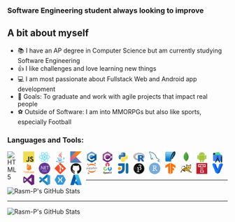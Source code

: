 ### Software Engineering student always looking to improve ###

## A bit about myself ##
- 📚 I have an AP degree in Computer Science but am currently studying Software Engineering
- 👍 I like challenges and love learning new things
- 💻 I am most passionate about Fullstack Web and Android app development
- 🥅 Goals: To graduate and work with agile projects that impact real people
- ⚽ Outside of Software: I am into MMORPGs but also like sports, especially Football

### Languages and Tools:
<img align="left" alt="HTML5" width="26px" src="https://cdn.jsdelivr.net/gh/devicons/devicon/icons/html5/html5-original.svg" style="padding-right:10px;" />
<img align="left" alt="JavaScript" width="26px" src="https://github.com/devicons/devicon/blob/v2.15.1/icons/javascript/javascript-original.svg" style="padding-right:10px;" />
<img align="left" alt="React" width="26px" src="https://github.com/devicons/devicon/blob/v2.15.1/icons/react/react-original.svg" style="padding-right:10px;" />
<img align="left" alt="Java" width="26px" src="https://github.com/devicons/devicon/blob/v2.15.1/icons/java/java-original.svg" style="padding-right:10px;" />
<img align="left" alt="Kotlin" width="26px" src="https://github.com/devicons/devicon/blob/v2.15.1/icons/kotlin/kotlin-original.svg" style="padding-right:10px;" />
<img align="left" alt="C" width="26px" src="https://github.com/devicons/devicon/blob/v2.15.1/icons/c/c-original.svg" style="padding-right:10px;" />
<img align="left" alt="C#" width="26px" src="https://github.com/devicons/devicon/blob/v2.15.1/icons/csharp/csharp-original.svg" style="padding-right:10px;" />
<img align="left" alt="Python" width="26px" src="https://github.com/devicons/devicon/blob/v2.15.1/icons/python/python-original.svg" style="padding-right:10px;" />
<img align="left" alt="R" width="26px" src="https://github.com/devicons/devicon/blob/v2.15.1/icons/r/r-original.svg" style="padding-right:10px;" />
<img align="left" alt="MySQL" width="26px" src="https://github.com/devicons/devicon/blob/v2.15.1/icons/mysql/mysql-original.svg" style="padding-right:10px;" />
<img align="left" alt="SQLite" width="26px" src="https://github.com/devicons/devicon/blob/v2.15.1/icons/sqlite/sqlite-original.svg" style="padding-right:10px;" />
<img align="left" alt="MongoDB" width="26px" src="https://github.com/devicons/devicon/blob/v2.15.1/icons/mongodb/mongodb-original.svg" style="padding-right:10px;" />
<img align="left" alt="Android" width="26px" src="https://github.com/devicons/devicon/blob/v2.15.1/icons/android/android-original.svg" style="padding-right:10px;" />
<img align="left" alt="AndroidStudio" width="26px" src="https://github.com/devicons/devicon/blob/v2.15.1/icons/androidstudio/androidstudio-original.svg" style="padding-right:10px;" />
<img align="left" alt="Firebase" width="26px" src="https://github.com/devicons/devicon/blob/v2.15.1/icons/firebase/firebase-plain-wordmark.svg" style="padding-right:10px;" />
<img align="left" alt=".NET" width="26px" src="https://github.com/devicons/devicon/blob/v2.15.1/icons/dotnetcore/dotnetcore-original.svg" style="padding-right:10px;" />
<img align="left" alt="Git" width="26px" src="https://github.com/devicons/devicon/blob/v2.15.1/icons/git/git-original.svg" style="padding-right:10px;" />
<img align="left" alt="GitHub" width="26px" src="https://github.com/devicons/devicon/blob/v2.15.1/icons/github/github-original.svg" style="padding-right:10px;" />
<img align="left" alt="Jupyter" width="26px" src="https://github.com/devicons/devicon/blob/v2.15.1/icons/jupyter/jupyter-original-wordmark.svg" style="padding-right:10px;" />
<img align="left" alt="OpenCV" width="26px" src="https://github.com/devicons/devicon/blob/v2.15.1/icons/opencv/opencv-original-wordmark.svg" style="padding-right:10px;" />
<img align="left" alt="IntelliJ" width="26px" src="https://github.com/devicons/devicon/blob/v2.15.1/icons/intellij/intellij-original.svg" style="padding-right:10px;" />
<img align="left" alt="Processing" width="26px" src="https://github.com/devicons/devicon/blob/v2.15.1/icons/processing/processing-original.svg" style="padding-right:10px;" />
<img align="left" alt="RStudio" width="26px" src="https://github.com/devicons/devicon/blob/v2.15.1/icons/rstudio/rstudio-original.svg" style="padding-right:10px;" />
<img align="left" alt="Tensorflow" width="26px" src="https://github.com/devicons/devicon/blob/v2.15.1/icons/tensorflow/tensorflow-original.svg" style="padding-right:10px;" />
<img align="left" alt="Tomcat" width="26px" src="https://github.com/devicons/devicon/blob/v2.15.1/icons/tomcat/tomcat-original.svg" style="padding-right:10px;" />
<img align="left" alt="Travis" width="26px" src="https://github.com/devicons/devicon/blob/v2.15.1/icons/travis/travis-plain.svg" style="padding-right:10px;" />
<img align="left" alt="Vagrant" width="26px" src="https://github.com/devicons/devicon/blob/v2.15.1/icons/vagrant/vagrant-original.svg" style="padding-right:10px;" />
<img align="left" alt="VisualStudio" width="26px" src="https://github.com/devicons/devicon/blob/v2.15.1/icons/visualstudio/visualstudio-plain.svg" style="padding-right:10px;" />
<img align="left" alt="VScode" width="26px" src="https://github.com/devicons/devicon/blob/v2.15.1/icons/vscode/vscode-original.svg" style="padding-right:10px;" />
<img align="left" alt="Xamarin" width="26px" src="https://github.com/devicons/devicon/blob/v2.15.1/icons/xamarin/xamarin-original.svg" style="padding-right:10px;" />
<img align="left" alt="Azure" width="26px" src="https://github.com/devicons/devicon/blob/v2.15.1/icons/azure/azure-original.svg" style="padding-right:10px;" />

<br>
<br>
<br>

---

<img align="center" alt="Rasm-P's GitHub Stats" src="https://github-readme-stats.vercel.app/api?username=Rasm-P&show_icons=true&hide_border=false&include_all_commits=true&count_private=true&title_color=ff652f&icon_color=FFE400&bg_color=09131B&text_color=ffffff&border_color=0c1a25" />


---

<img align="center" alt="Rasm-P's GitHub Stats" src="https://github-readme-stats.vercel.app/api/top-langs/?username=Rasm-P&langs_count=6&exclude_repo=TestExamExerciseType1Front,TestExamExerciseType2Front,Sem3ExamFront,TestExamExerciseType1,TestExamExerciseType2,testPipeline,Sem3Exam,&hide=jupyter%20notebook,html&title_color=ff652f&icon_color=FFE400&bg_color=09131B&text_color=ffffff&border_color=0c1a25" />


